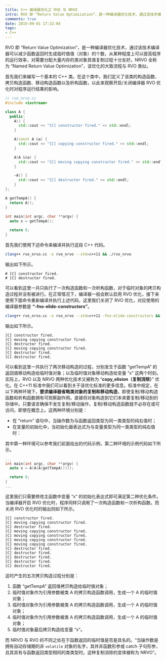 ```yaml
---
title: C++ 编译器优化之 RVO 与 NRVO
intro: RVO 即 “Return Value Optimization”，是一种编译器优化技术，通过该技术编译器可以减少函数返回时生成临时值值（对象）的个数，从某种程度上可以提高程序的运行效率，对需要分配大量内存的类对象其值复制过程十分友好。NRVO 全称为 “Named Return Value Optimization”，该优化的大致流程与 RVO 类似。
comments: true
date: 2019-09-01 17:32:04
tags:
- C++
---
```


RVO 即 “Return Value Optimization”，是一种编译器优化技术，通过该技术编译器可以减少函数返回时生成临时值值（对象）的个数，从某种程度上可以提高程序的运行效率，对需要分配大量内存的类对象其值复制过程十分友好。NRVO 全称为 “Named Return Value Optimization”，该优化的大致流程与 RVO 类似。

首先我们来编写一个基本的 C++ 类。在这个类中，我们定义了该类的构造函数、拷贝构造函数、移动构造函数以及析构函数，以此来观察开启/关闭编译器 RVO 优化时对程序运行结果的影响。

```cpp
// rvo_nrvo.cc
#include <iostream>

class A {
  public:
	A() {
	  std::cout << "[C] constructor fired." << std::endl;
	}

	A(const A &a) {
	  std::cout << "[C] copying constructor fired." << std::endl;
	}

	A(A &&a) {
	  std::cout << "[C] moving copying constructor fired." << std::endl;
	}

	~A() {
	  std::cout << "[C] destructor fired." << std::endl;
	}
};

A getTempA() {
  return A();
}
 
int main(int argc, char **argv) {
  auto x = getTempA();

  return 0;
}
```

首先我们使用下述命令来编译并执行这段 C++ 代码。

```bash
clang++ rvo_nrvo.cc -o rvo_nrvo --std=c++11 && ./rvo_nrvo
```

输出如下所示。

```text
# [C] constructor fired.
# [C] destructor fired.
```

可以看到这里一共只执行了一次构造函数和一次析构函数，对于临时对象的拷贝构造过程并没有被进行。在正常情况下，编译器一般会默认启用 RVO 优化，接下来使用下面命令重新编译并执行上述代码，这里我们关闭了 RVO 优化，对应使用的编译器参数是 **“-fno-elide-constructors”**。

```bash
clang++ rvo_nrvo.cc -o rvo_nrvo --std=c++11 -fno-elide-constructors && ./rvo_nrvo
```

输出如下所示。

```text
[C] constructor fired.
[C] moving copying constructor fired.
[C] destructor fired.
[C] moving copying constructor fired.
[C] destructor fired.
[C] destructor fired.
```

可以看到这里一共执行了两次移动构造的过程，分别发生于函数 “getTempA” 的返回值移动构造给临时值对象；以及临时值对象移动构造给变量 “x” 这两个时刻。实际上，RVO 以及 NRVO 两种优化技术又被称为 “**copy_elision（复制消除）**” 优化。在 C++11 标准中我们可以看到关于该优化标准的更多信息。标准中规定，在以下两种环境下，**要求编译器省略类对象的复制和移动构造**，即使复制/移动构造函数和析构函数拥有可观察副作用。直接将对象构造到它们本来要复制/移动到的存储中。只要语言确保不发生复制/移动操作，复制/移动构造函数就不必存在或可访问，即使在概念上。这两种环境分别是：

* 在 “return” 语句中，当操作数为与函数返回类型为同一类类型的纯右值时；
* 在变量的初始化中，当初始化器表达式为与变量类型为同一类类型的纯右值时：

其中第一种环境可以参考我们前面给出的代码示例，第二种环境的示例代码如下所示。

```cpp
...
int main(int argc, char **argv) {
  auto x = A(A(A(getTempA())));

  return 0;
}
...
```

这里我们只需要修改主函数中变量 “x” 的初始化表达式即可满足第二种优化条件。当编译器开启 RVO 优化时，程序同样只调用了一次构造函数和一次析构函数。而关闭 RVO 优化时的输出则如下所示。

```text
[C] constructor fired.
[C] moving copying constructor fired.
[C] destructor fired.
[C] moving copying constructor fired.
[C] moving copying constructor fired.
[C] moving copying constructor fired.
[C] moving copying constructor fired.
[C] destructor fired.
[C] destructor fired.
[C] destructor fired.
[C] destructor fired.
[C] destructor fired.
```

这时产生的五次拷贝构造过程分别是：

1. 函数 “getTempA” 返回值拷贝构造给临时值对象；
2. 临时值对象作为引用参数被类 A 的拷贝构造函数调用，生成一个 A 的临时值对象；
3. 临时值对象作为引用参数被类 A 的拷贝构造函数调用，生成一个 A 的临时值对象；
4. 临时值对象作为引用参数被类 A 的拷贝构造函数调用，生成一个 A 的临时值对象；
5. 临时值对象最后拷贝构造给变量 “x”。

而 NRVO 与 RVO 的不同之处在于函数返回的临时值是否是具名的。“当操作数是拥有自动存储期的非 `volatile` 对象的名字，其并非函数形参或 catch 子句形参，且其具有与函数返回类型相同的类类型时。这种复制消除的变体被称为 NRVO”。
